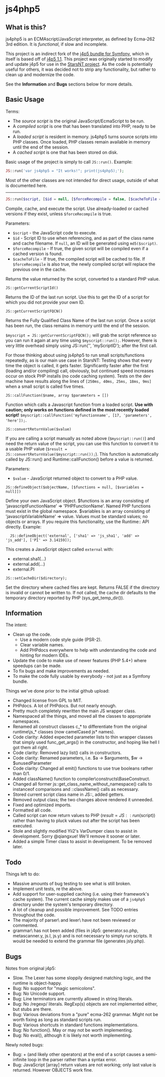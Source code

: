 # js4php5

## What is this?

js4php5 is an ECMAscript/JavaScript interpreter, as defined by Ecma-262 3rd edition. It is *functional*, if slow and incomplete.

This project is an indirect fork of the [j4p5 bundle for Symfony](https://github.com/walterra/j4p5bundle),
which in itself is based off of [j4p5 1.1](http://j4p5.sourceforge.net/). This project was originally started to modify and update j4p5 for use in the [StarsNT project](https://github.com/hiltonjanfield/starsnt). As the code is potentially useful for others, it was decided not to strip any functionality, but rather to clean up and modernize the code.

See the **Information** and **Bugs** sections below for more details.

## Basic Usage

Terms:

- The *source script* is the original JavaScript/EcmaScript to be run.
- A *compiled script* is one that has been translated into PHP, ready to be run.
- A *loaded script* is resident in memory. js4php5 turns source scripts into PHP classes. Once loaded, PHP classes remain available in memory until the end of the session.
- A *cached script* is one that has been stored on disk.

Basic usage of the project is simply to call `JS::run()`.
Example:
```php
JS::run('var js4php5 = "It works!"; print(js4php5);');
```

Most of the other classes are not intended for direct usage, outside of what is documented here.

---

```php
JS::run($script, [$id = null, [$forceRecompile = false, [$cacheToFile = true]]);
```
Compile, cache, and execute the script. Use already-loaded or cached versions if they exist, unless `$forceRecompile` is true.

Parameters:

- `$script` - the JavaScript code to execute.
- `$id` - Script ID to use when referencing, and as part of the class name and cache filename. If `null`, an ID will be generated using `md5($script)`.
- `$forceRecompile` - If true, the given script will be compiled even if a cached version is found.
- `$cacheToFile` - If true, the compiled script will be cached to file. If `$forceRecompile` is also true, the newly compiled script will replace the previous one in the cache.

Returns the value returned by the script, converted to a standard PHP value.

```
JS::getCurrentScriptId()
```
Returns the ID of the last run script. Use this to get the ID of a script for which you did not provide your own ID.

```
JS::getCurrentScriptFQCN()
```
Returns the Fully Qualified Class Name of the last run script.
Once a script has been run, the class remains in memory until the end of the session.

`$myscript = JS::getCurrentScriptFQCN();` will grab the script reference so you can run it again at any time using `$myscript::run();`. However, there is very little overhead simply using JS::run('', 'myScriptID'); after the first call.

For those thinking about using js4php5 to run small scripts/functions repeatedly, as is our main use case in StarsNT: Testing shows that every time the object is called, it gets faster. Significantly faster after the first (loading and/or compiling) call, obviously, but continued speed increases occur on stock PHP installs (no code caching system). Tests on the dev machine have results along the lines of `[250ms, 40ms, 25ms, 18ms, 9ms]` when a small script is called five times.

```
JS::callFunction($name, array $parameters = [])
```
Function which calls a Javascript function from a loaded script. **Use with caution; only works on functions defined in the most recently loaded script!**
`$myscript::callFunction('myfunctionname', [17, 'parameters', 'here']);`.

```
JS::convertReturnValue($value)
```
If you are calling a script manually as noted above (`$myscript::run()`) and need the return value of the script, you can use this function to convert it to a usable PHP value (`$result = JS::convertReturnValue($myscript::run());`).
This function is automatically called by JS::run() and Runtime::callFunction() before a value is returned.

Parameters:

- `$value` - JavaScript returned object to convert to a PHP value.

```
JS::defineObject($objectName, [$functions = null, [$variables = null]])
```
Define your own JavaScript object.
$functions is an array consisting of 'javascriptFunctionName' => 'PHPFunctionName'.
  Named PHP functions must exist in the global namespace.
$variables is an array consisting of 'javascriptVariableName' => value.
  Values must be standard values; no objects or arrays. If you require this functionality,
  use the Runtime:: API directly.
Example:
```
  JS::defineObject('external', ['sha1' => 'js_sha1', 'add' => 'js_add'], ['PI' => 3.14159]);
```
This creates a JavaScript object called `external` with:
- external.sha1(...)
- external.add(...)
- external.PI

```
JS::setCacheDir($directory);
```
Set the directory where cached files are kept.
Returns FALSE if the directory is invalid or cannot be written to.
If not called, the cache dir defaults to the temporary directory reported by PHP (sys_get_temp_dir()).


## Information

The intent:
- Clean up the code.
    - Use a modern code style guide (PSR-2).
    - Clear variable names.
    - Add PHPdocs everywhere to help with understanding the code and hinting for modern IDEs.
- Update the code to make use of newer features (PHP 5.4+) where speedups can be made.
- To fix bugs and make improvements as needed.
- To make the code fully usable by everybody - not just as a Symfony bundle.

Things we've done prior to the initial github upload:
- Changed license from GPL to MIT.
- PHPdocs. A lot of PHPdocs. But not nearly enough.
- Pretty much completely rewritten the main JS wrapper class.
- Namespaced all the things, and moved all the classes to appropriate namespaces.
- Renamed all construct classes c_* to differentiate from the original runtime\js_* classes (now camelCased js* names).
- Code clarity: Added expected parameter lists to thin wrapper classes that simply used func_get_args() in the constructor, and hoping like hell I got them all right.
- Code clarity: Removed lazy list() calls in constructors.
- Code clarity: Renamed parameters, i.e. $a -> $arguments, $w -> $unusedParameter
- Code clarity: Changed all emit() functions to use true booleans rather than 0/1.
- Added className() function to compiler\constructs\BaseConstruct.
- Changed all former js::get_class_name_without_namespace() calls to instanceof comparisons and ::className() calls as necessary.
- Stored current script class name in JS::, added getters.
- Removed output class; the two changes above rendered it unneeded.
- Fixed and optimized imports.
- Formatted all code.
- Called script can now return values to PHP ($result = JS::run($script)) rather than having to pluck values out after the script has been executed.
- Stole and slightly modified Yii2's VarDumper class to assist in development. Sorry @qiangxue! We'll remove it sooner or later.
- Added a simple Timer class to assist in development. To be removed later.

## Todo

Things left to do:
- Massive amounts of bug testing to see what is still broken.
- Implement unit tests, re the above.
- Add support for user-supplied caching (i.e. using their framework's cache system). The current cache simply makes use of a `js4php5` directory under the system's temporary directory.
- A lot of cleanup and possible improvement. See TODO entries throughout the code.
- The majority of parser\ and lexer\ have not been reviewed or commented.
- grammar\ has not been added (files in j4p5: generator.so.php, metascanner.y, js.l, js.y) and is not necessary to simply run scripts. It would be needed to extend the grammar file (generates jsly.php).

## Bugs

Notes from original j4p5:
- Slow. The Lexer has some sloppily designed matching logic, and the runtime is object-happy.
- Bug: No support for "magic semicolons".
- Bug: No Unicode support.
- Bug: Line terminators are currently allowed in string literals.
- Bug: No /regexp/ literals. RegExp(s) objects are not implemented either, but stubs are there.
- Bug: Various deviations from a "pure" ecma-262 grammar. Might not be worth fixing as long as standard scripts run.
- Bug: Various shortcuts in standard functions implementations.
- Bug: No function(). May or may not be worth implementing.
- Bug: No eval(), although it is likely not worth implementing.

Newly noted bugs:
- Bug: + (and likely other operators) at the end of a script causes a semi-infinite loop in the parser rather than a syntax error.
- Bug: JavaScript [array] return values are not working; only last value is returned. However OBJECTS work fine.
